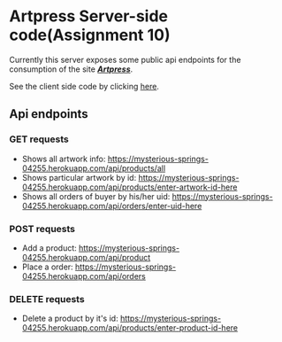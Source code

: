 # Artpress Server-side code(Assignment 10)
Currently this server exposes some public api endpoints for the consumption of the site ***[Artpress](https://art-press.web.app/)***. 

See the client side code by clicking [here](https://github.com/Porgramming-Hero-web-course/full-stack-client-ashutoshbw314).

## Api endpoints
### GET requests
* Shows all artwork info: <https://mysterious-springs-04255.herokuapp.com/api/products/all>
* Shows particular artwork by id: <https://mysterious-springs-04255.herokuapp.com/api/products/enter-artwork-id-here>
* Shows all orders of buyer by his/her uid: <https://mysterious-springs-04255.herokuapp.com/api/orders/enter-uid-here>

### POST requests
* Add a product: <https://mysterious-springs-04255.herokuapp.com/api/product>
* Place a order: <https://mysterious-springs-04255.herokuapp.com/api/orders>


### DELETE requests
* Delete a product by it's id: <https://mysterious-springs-04255.herokuapp.com/api/products/enter-product-id-here>
